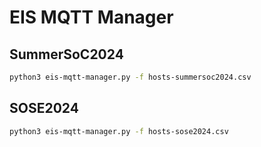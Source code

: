 # EIS MQTT Manager

## SummerSoC2024

```bash
python3 eis-mqtt-manager.py -f hosts-summersoc2024.csv
```

## SOSE2024

```bash
python3 eis-mqtt-manager.py -f hosts-sose2024.csv
```
